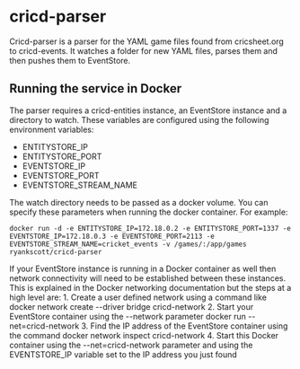 # cricd-parser

Cricd-parser is a parser for the YAML game files found from cricsheet.org to cricd-events. It watches a folder for new YAML files, parses them and then pushes them to EventStore. 

## Running the service in Docker

The parser requires a cricd-entities instance, an EventStore instance and a directory to watch. These variables are configured using the following environment variables:
 - ENTITYSTORE_IP
 - ENTITYSTORE_PORT
 - EVENTSTORE_IP
 - EVENTSTORE_PORT
 - EVENTSTORE_STREAM_NAME

The watch directory needs to be passed as a docker volume.  You can specify these parameters when running the docker container. 
For example:

```docker run -d -e ENTITYSTORE_IP=172.18.0.2 -e ENTITYSTORE_PORT=1337 -e EVENTSTORE_IP=172.18.0.3 -e EVENTSTORE_PORT=2113 -e EVENTSTORE_STREAM_NAME=cricket_events -v /games/:/app/games ryankscott/cricd-parser```

If your EventStore instance is running in a Docker container as well then network connectivity will need to be established between these instances. This is explained in the Docker networking documentation but the steps at a high level are: 1. Create a user defined network using a command like docker network create --driver bridge cricd-network 2. Start your EventStore container using the --network parameter docker run --net=cricd-network 3. Find the IP address of the EventStore container using the command docker network inspect cricd-network 4. Start this Docker container using the --net=cricd-network parameter and using the EVENTSTORE_IP variable set to the IP address you just found
